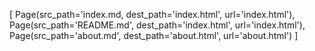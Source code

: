 [
    Page(src_path='index.md, dest_path='index.html', url='index.html'),
    Page(src_path='README.md', dest_path='index.html', url='index.html'),
    Page(src_path='about.md', dest_path='about.html', url='about.html')
]
